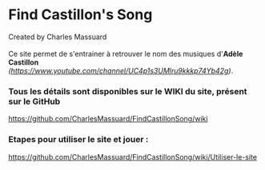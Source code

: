 # Find Castillon's Song
Created by Charles Massuard <br><br>
Ce site permet de s'entrainer à retrouver le nom des musiques d'**Adèle Castillon** *(https://www.youtube.com/channel/UC4p1s3UMlru9kkkp74Yb42g)*.

### Tous les détails sont disponibles sur le WIKI du site, présent sur le GitHub
https://github.com/CharlesMassuard/FindCastillonSong/wiki

### Etapes pour utiliser le site et jouer :
https://github.com/CharlesMassuard/FindCastillonSong/wiki/Utiliser-le-site
